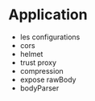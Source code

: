 # Application

* les configurations
* cors
* helmet
* trust proxy
* compression
* expose rawBody
* bodyParser